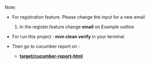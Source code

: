 Note:
- For registration feature. Please change the input for a new email
  1. In the register.feature change **email** on Example outline
  
- For run this project : **mvn clean verify** in your terminal
- Then go to cucumber report on :
  - [**target/cucumber-report-html**](target/cucumber-report-html/cucumber-html-reports/feature-overview.html)

  